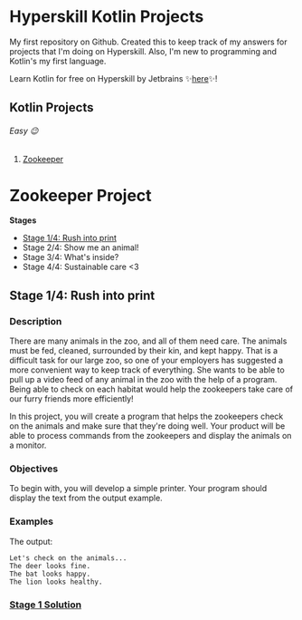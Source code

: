 # Hyperskill Kotlin Projects
My first repository on Github. Created this to keep track of my answers for projects that I'm doing on Hyperskill. Also, I'm new to programming and Kotlin's my first language.  

Learn Kotlin for free on Hyperskill by Jetbrains :sparkles:[here](https://hyperskill.org/join/aaa4d715f):sparkles:!

## Kotlin Projects

###### Easy :wink: 
1. [Zookeeper](#Zookeeper-Project)

# Zookeeper Project

**Stages**  
- [Stage 1/4: Rush into print](#Stage-14-Rush-into-print  )
- Stage 2/4: Show me an animal!
- Stage 3/4: What's inside?
- Stage 4/4: Sustainable care <3

## Stage 1/4: Rush into print  
### Description

There are many animals in the zoo, and all of them need care. The animals must be fed, cleaned, surrounded by their kin, and kept happy. That is a difficult task for our large zoo, so one of your employers has suggested a more convenient way to keep track of everything. She wants to be able to pull up a video feed of any animal in the zoo with the help of a program. Being able to check on each habitat would help the zookeepers take care of our furry friends more efficiently!

In this project, you will create a program that helps the zookeepers check on the animals and make sure that they're doing well. Your product will be able to process commands from the zookeepers and display the animals on a monitor.

### Objectives
To begin with, you will develop a simple printer. Your program should display the text from the output example.

### Examples
The output:

```I love animals!
Let's check on the animals...
The deer looks fine.
The bat looks happy.
The lion looks healthy.
```

### [Stage 1 Solution](https://github.com/Lemon8z/Hyperskill-Kotlin/blob/abbfb7db57593906be598a3bac2df3df1a7f5431/Zookeeper%20Solutions)

